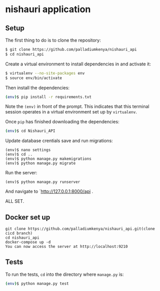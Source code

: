 # nishauri application

## Setup

The first thing to do is to clone the repository:

```sh
$ git clone https://github.com/palladiumkenya/nishauri_api
$ cd nishauri_api
```

Create a virtual environment to install dependencies in and activate it:

```sh
$ virtualenv --no-site-packages env
$ source env/bin/activate
```

Then install the dependencies:

```sh
(env)$ pip install -r requirements.txt
```
Note the `(env)` in front of the prompt. This indicates that this terminal
session operates in a virtual environment set up by `virtualenv`.

Once `pip` has finished downloading the dependencies:
```sh
(env)$ cd Nishauri_API
```

Update database crentials save and run migrations:
```
(env)$ nano settings
(env)$ cd ..
(env)$ python manage.py makemigrations
(env)$ python manage.py migrate
```

Run the server:
```
(env)$ python manage.py runserver
```
And navigate to `http://127.0.0.1:8000/api .

ALL SET.

## Docker set up
    git clone https://github.com/palladiumkenya/nishauri_api.git(clone cicd branch)
    cd nishauri_api
    docker-compose up -d
    You can now access the server at http://localhost:9210

## Tests

To run the tests, `cd` into the directory where `manage.py` is:
```sh
(env)$ python manage.py test
```
